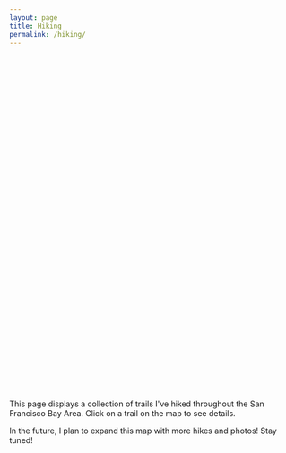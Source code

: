 ```yaml
---
layout: page
title: Hiking
permalink: /hiking/
---
```


<link rel="stylesheet" href="{{ site.baseurl }}/assets/css/shared-styles.css">

<div id="map" style="height: 600px; width: 100%;"></div>

<script src="https://unpkg.com/leaflet@1.9.4/dist/leaflet.js"></script>
<link rel="stylesheet" href="https://unpkg.com/leaflet@1.9.4/dist/leaflet.css" />

<style>
.trail-popup h3 {
  margin-top: 0;
  margin-bottom: 10px;
}
.trail-info {
  margin-bottom: 5px;
}
.loading-indicator {
  position: absolute;
  top: 50%;
  left: 50%;
  transform: translate(-50%, -50%);
  background-color: rgba(255, 255, 255, 0.8);
  padding: 10px 20px;
  border-radius: 5px;
  z-index: 1000;
  box-shadow: 0 2px 5px rgba(0,0,0,0.1);
}
/* Style for terrain tiles to make trails stand out */
.leaflet-tile-pane img {
  filter: brightness(0.5) contrast(1.3) sepia(0.35) saturate(2.5) hue-rotate(90deg);
}
</style>

<script>
document.addEventListener('DOMContentLoaded', function() {
  // Initialize the map centered on the SF Bay Area
  const map = L.map('map').setView([37.7013197, -122.217696], 9);
  
  // Add ESRI Terrain tile layer (focused on terrain and elevation)
  const terrainLayer = L.tileLayer('https://server.arcgisonline.com/ArcGIS/rest/services/World_Terrain_Base/MapServer/tile/{z}/{y}/{x}', {
    attribution: 'Tiles &copy; Esri &mdash; Source: USGS, Esri, TANA, DeLorme, and NPS',
    maxZoom: 13
  }).addTo(map);
  
  // Create a loading indicator
  const loadingIndicator = document.createElement('div');
  loadingIndicator.className = 'loading-indicator';
  loadingIndicator.textContent = 'Loading hiking trails...';
  document.getElementById('map').appendChild(loadingIndicator);
  
  // Load hiking data from JSON file
  fetch('{{ site.baseurl }}/data/hikes.json')
    .then(response => {
      if (!response.ok) {
        throw new Error('Network response was not ok: ' + response.statusText);
      }
      return response.json();
    })
    .then(hikingTrails => {
      // Remove loading indicator
      loadingIndicator.remove();
      
      // Get the trail color from CSS variables
      const trailColor = getComputedStyle(document.documentElement).getPropertyValue('--trail-color').trim();
      
      // Add the hiking trails to the map
      hikingTrails.forEach(trail => {
        // Convert path to Leaflet LatLng objects
        const path = trail.path.map(point => L.latLng(point[0], point[1]));
        
        // Create a polyline for the trail
        const polyline = L.polyline(path, {
          color: trailColor,
          weight: 4,
          opacity: 1.0
        }).addTo(map);
        
        // Create popup content
        const popupContent = `
          <div class="trail-popup">
            <h3>${trail.name}</h3>
            <div class="trail-info"><strong>Distance:</strong> ${trail.distance}</div>
            <div class="trail-info"><strong>Elevation Gain:</strong> ${trail.elevation}</div>
            <div class="trail-info"><strong>Difficulty:</strong> ${trail.difficulty}</div>
            <div class="trail-info"><strong>Notes:</strong> ${trail.notes}</div>
          </div>
        `;
        
        // Bind popup to the polyline
        polyline.bindPopup(popupContent);
        
        // Add hover effect
        polyline.on('mouseover', function() {
          this.setStyle({
            weight: 8
          });
        });
        
        polyline.on('mouseout', function() {
          this.setStyle({
            weight: 4
          });
        });
      });
    })
    .catch(error => {
      console.error('Error loading hiking trails:', error);
      loadingIndicator.textContent = 'Error loading hiking trails. Please try again later.';
      loadingIndicator.style.backgroundColor = 'rgba(255, 100, 100, 0.8)';
    });
});
</script>

This page displays a collection of trails I've hiked throughout the San Francisco Bay Area. Click on a trail on the map to see details.

In the future, I plan to expand this map with more hikes and photos! Stay tuned!

